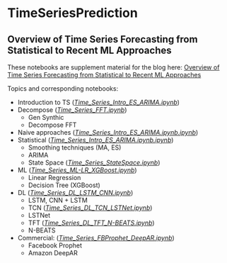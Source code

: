 # TimeSeriesPrediction

## Overview of Time Series Forecasting from Statistical to Recent ML Approaches 

These notebooks are supplement material for the blog here: [Overview of Time Series Forecasting from Statistical to Recent ML Approaches](https://medium.com/@phylypo/overview-of-time-series-forecasting-from-statistical-to-recent-ml-approaches-c51a5dd4656a)

Topics and corresponding notebooks:
- Introduction to TS (_[Time_Series_Intro_ES_ARIMA.ipynb](https://colab.research.google.com/github/phylypo/TimeSeriesPrediction/blob/main/Time_Series_Intro_ES_ARIMA.ipynb)_)
- Decompose (_[Time_Series_FFT.ipynb](https://colab.research.google.com/github/phylypo/TimeSeriesPrediction/blob/main/Time_Series_FFT.ipynb)_)
  - Gen Synthic
  - Decompose FFT
- Naive approaches (_[Time_Series_Intro_ES_ARIMA.ipynb.ipynb](https://colab.research.google.com/github/phylypo/TimeSeriesPrediction/blob/main/Time_Series_Intro_ES_ARIMA.ipynb)_)
- Statistical (_[Time_Series_Intro_ES_ARIMA.ipynb.ipynb](https://colab.research.google.com/github/phylypo/TimeSeriesPrediction/blob/main/Time_Series_Intro_ES_ARIMA.ipynb)_)
  - Smoothing techniques (MA, ES)
  - ARIMA
  - State Space (_[Time_Series_StateSpace.ipynb](https://colab.research.google.com/github/phylypo/TimeSeriesPrediction/blob/main/Time_Series_StateSpace.ipynb)_)
- ML (_[Time_Series_ML-LR_XGBoost.ipynb](https://colab.research.google.com/github/phylypo/TimeSeriesPrediction/blob/main/Time_Series_ML-LR_XGBoost.ipynb)_)
  - Linear Regression
  - Decision Tree (XGBoost)
- DL (_[Time_Series_DL_LSTM_CNN.ipynb](https://colab.research.google.com/github/phylypo/TimeSeriesPrediction/blob/main/Time_Series_DL_LSTM_CNN.ipynb)_)
  - LSTM, CNN + LSTM
  - TCN (_[Time_Series_DL_TCN_LSTNet.ipynb](https://colab.research.google.com/github/phylypo/TimeSeriesPrediction/blob/main/Time_Series_DL_TCN_LSTNet.ipynb)_)
  - LSTNet
  - TFT (_[Time_Series_DL_TFT_N-BEATS.ipynb](https://colab.research.google.com/github/phylypo/TimeSeriesPrediction/blob/main/Time_Series_DL_TFT_N-BEATS.ipynb)_)
  - N-BEATS
- Commercial: (_[Time_Series_FBProphet_DeepAR.ipynb](https://colab.research.google.com/github/phylypo/TimeSeriesPrediction/blob/main/Time_Series_FBProphet_DeepAR.ipynb)_)
  - Facebook Prophet
  - Amazon DeepAR
